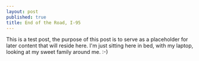 ```yaml
---
layout: post
published: true
title: End of the Road, I-95
---
```


This is a test post, the purpose of this post is to serve as a placeholder for later content that will reside here. I'm just sitting here in bed, with my laptop, looking at my sweet family around me. :-)
